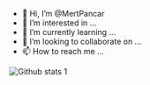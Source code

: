 - 👋 Hi, I’m @MertPancar
- 👀 I’m interested in ...
- 🌱 I’m currently learning ...
- 💞️ I’m looking to collaborate on ...
- 📫 How to reach me ...

<!---
MertPancar/MertPancar is a ✨ special ✨ repository because its `README.md` (this file) appears on your GitHub profile.
You can click the Preview link to take a look at your changes.
--->
![Github stats 1](https://github-readme-stats.vercel.app/api?username=MertPancar&show_icons=true&theme=gradient)
